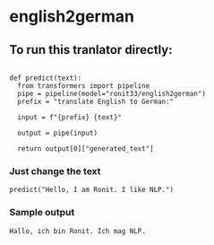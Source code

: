 # english2german
## To run this tranlator directly:

```

def predict(text):
  from transformers import pipeline
  pipe = pipeline(model="ronit33/english2german")
  prefix = "translate English to German:"

  input = f"{prefix} {text}"

  output = pipe(input)

  return output[0]["generated_text"]
```
### Just change the text
```
predict("Hello, I am Ronit. I like NLP.")
```
### Sample output
```
Hallo, ich bin Ronit. Ich mag NLP.

```
